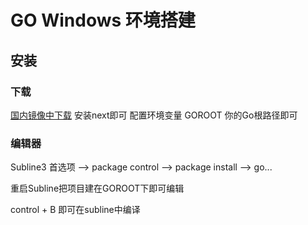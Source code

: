 # GO Windows 环境搭建

## 安装

### 下载
[国内镜像中下载](https://studygolang.com/dl)
安装next即可
配置环境变量
GOROOT
你的Go根路径即可

### 编辑器

Subline3
首选项 --> package control --> package install --> go...

重启Subline把项目建在GOROOT下即可编辑

control + B 即可在subline中编译

